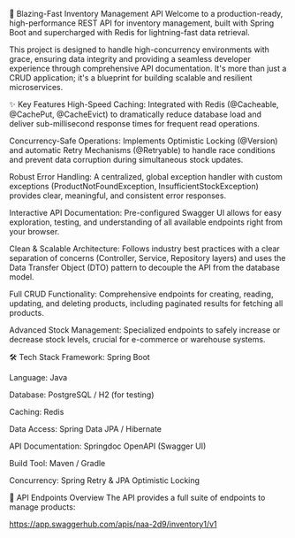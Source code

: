 🚀 Blazing-Fast Inventory Management API
Welcome to a production-ready, high-performance REST API for inventory management, built with Spring Boot and supercharged with Redis for lightning-fast data retrieval.

This project is designed to handle high-concurrency environments with grace, ensuring data integrity and providing a seamless developer experience through comprehensive API documentation. It's more than just a CRUD application; it's a blueprint for building scalable and resilient microservices.

✨ Key Features
High-Speed Caching: Integrated with Redis (@Cacheable, @CachePut, @CacheEvict) to dramatically reduce database load and deliver sub-millisecond response times for frequent read operations.

Concurrency-Safe Operations: Implements Optimistic Locking (@Version) and automatic Retry Mechanisms (@Retryable) to handle race conditions and prevent data corruption during simultaneous stock updates.

Robust Error Handling: A centralized, global exception handler with custom exceptions (ProductNotFoundException, InsufficientStockException) provides clear, meaningful, and consistent error responses.

Interactive API Documentation: Pre-configured Swagger UI allows for easy exploration, testing, and understanding of all available endpoints right from your browser.

Clean & Scalable Architecture: Follows industry best practices with a clear separation of concerns (Controller, Service, Repository layers) and uses the Data Transfer Object (DTO) pattern to decouple the API from the database model.

Full CRUD Functionality: Comprehensive endpoints for creating, reading, updating, and deleting products, including paginated results for fetching all products.

Advanced Stock Management: Specialized endpoints to safely increase or decrease stock levels, crucial for e-commerce or warehouse systems.

🛠️ Tech Stack
Framework: Spring Boot

Language: Java

Database: PostgreSQL / H2 (for testing)

Caching: Redis

Data Access: Spring Data JPA / Hibernate

API Documentation: Springdoc OpenAPI (Swagger UI)

Build Tool: Maven / Gradle

Concurrency: Spring Retry & JPA Optimistic Locking

🔌 API Endpoints Overview
The API provides a full suite of endpoints to manage products:

https://app.swaggerhub.com/apis/naa-2d9/inventory1/v1
